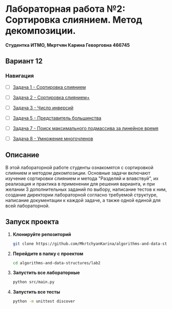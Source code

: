 # Лабораторная работа №2: Сортировка слиянием. Метод декомпозиции.

**Студентка ИТМО,  Мкртчян Карина Геворговна  466745**  
## Вариант 12
### Навигация

- [ ] [Задача 1 - Сортировка слиянием](https://github.com/MkrtchyanKarina/algorithms-and-data-structures/tree/master/lab2/task1)
- [ ] [Задача 2 - Сортировка слиянием+](https://github.com/MkrtchyanKarina/algorithms-and-data-structures/tree/master/lab2/task2)
- [ ] [Задача 3 - Число инверсий](https://github.com/MkrtchyanKarina/algorithms-and-data-structures/tree/master/lab2/task3)
- [ ] [Задача 5 - Представитель большинства](https://github.com/MkrtchyanKarina/algorithms-and-data-structures/tree/master/lab2/task5)
- [ ] [Задача 7 - Поиск максимального подмассива за линейное время](https://github.com/MkrtchyanKarina/algorithms-and-data-structures/tree/master/lab2/task7)
- [ ] [Задача 8 - Умножение многочленов](https://github.com/MkrtchyanKarina/algorithms-and-data-structures/tree/master/lab2/task8)


## Описание
В этой лабораторной работе студенты ознакомятся с сортировкой слиянием и методом декомпозиции. 
Основные задачи включают изучение сортировки слиянием и метода "Разделяй и влавствуй",
их реализация и практика в применении для решения варианта, и при желании 3 дополнительных заданий по выбору, 
написание тестов к ним, создание директории лабораторной согласно требуемой структуре, написание документации 
к каждой задаче, а также одной единой для всей лабораторной.

## Запуск проекта

1. **Клонируйте репозиторий**
   ```bash
   git clone https://github.com/MkrtchyanKarina/algorithms-and-data-structures.git
   ```
2. **Перейдите в папку с проектом**
   ```bash
   cd algorithms-and-data-structures/lab2
   ```
3. **Запустить все лабораторные**
    ```bash
   python src/main.py
   ```
4. **Запустить все тесты**
    ```bash
   python -m unittest discover
   ```